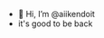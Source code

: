 - 👋 Hi, I’m @aiikendoit
- it's good to be back

<!---
aiikendoit/aiikendoit is a ✨ special ✨ repository because its `README.md` (this file) appears on your GitHub profile.
You can click the Preview link to take a look at your changes.
--->
